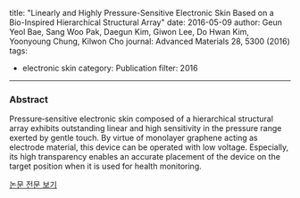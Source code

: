 title: "Linearly and Highly Pressure-Sensitive Electronic Skin Based on a Bio-Inspired Hierarchical Structural Array"
date: 2016-05-09
author: Geun Yeol Bae, Sang Woo Pak, Daegun Kim, Giwon Lee, Do Hwan Kim, Yoonyoung Chung, Kilwon Cho
journal: Advanced Materials 28, 5300 (2016)
tags:
- electronic skin
category: Publication
filter: 2016
---

### Abstract

Pressure‐sensitive electronic skin composed of a hierarchical structural array exhibits outstanding linear and high sensitivity in the pressure range exerted by gentle touch. By virtue of monolayer graphene acting as electrode material, this device can be operated with low voltage. Especially, its high transparency enables an accurate placement of the device on the target position when it is used for health monitoring.

[논문 전문 보기](https://onlinelibrary.wiley.com/doi/full/10.1002/adma.201600408)
